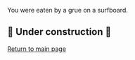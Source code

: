 You were eaten by a grue on a surfboard. 

## 🚧 Under construction 🚧

[Return to main page](https://github.com/double-virgule)
